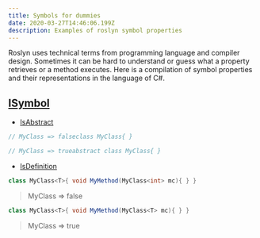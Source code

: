 ```yaml
---
title: Symbols for dummies
date: 2020-03-27T14:46:06.199Z
description: Examples of roslyn symbol properties
---
```

Roslyn uses technical terms from programming language and compiler design. Sometimes it can be hard to understand or guess what a property retrieves or a method executes. Here is a compilation of symbol properties and their representations in the language of C#.

<!-- end -->

## [ISymbol](https://docs.microsoft.com/en-us/dotnet/api/microsoft.codeanalysis.isymbol?view=roslyn-dotnet)

* [IsAbstract](https://docs.microsoft.com/en-us/dotnet/api/microsoft.codeanalysis.isymbol.isabstract?view=roslyn-dotnet#Microsoft_CodeAnalysis_ISymbol_IsAbstract)

```csharp
// MyClass => falseclass MyClass{ }
```

```csharp
// MyClass => trueabstract class MyClass{ }
```

* [IsDefinition
  ](https://docs.microsoft.com/en-us/dotnet/api/microsoft.codeanalysis.isymbol.isdefinition?view=roslyn-dotnet#Microsoft_CodeAnalysis_ISymbol_IsDefinition)

```csharp
class MyClass<T>{ void MyMethod(MyClass<int> mc){ } } 
```

> MyClass<int> => false

```csharp
class MyClass<T>{ void MyMethod(MyClass<T> mc){ } }
```

> MyClass<T> => true
